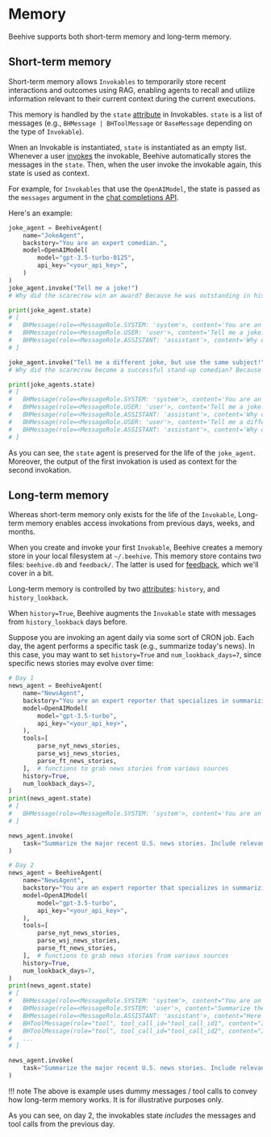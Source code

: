 # Memory

Beehive supports both short-term memory and long-term memory.

## Short-term memory

Short-term memory allows `Invokables` to temporarily store recent interactions and outcomes using RAG, enabling agents to recall and utilize information relevant to their current context during the current executions.

This memory is handled by the `state` [attribute](/beehive-ai/core_concepts/invokables/#base-attributes) in Invokables. `state` is a list of messages (e.g., `BHMessage | BHToolMessage` or `BaseMessage` depending on the type of `Invokable`).

Wnen an Invokable is instantiated, `state` is instantiated as an empty list. Whenever a user [invokes](/beehive-ai/core_concepts/invokables/#invoke-method) the invokable, Beehive automatically stores the messages in the `state`. Then, when the user invoke the invokable again, this state is used as context.

For example, for `Invokables` that use the `OpenAIModel`, the state is passed as the `messages` argument in the [chat completions API](https://platform.openai.com/docs/guides/chat-completions).

Here's an example:
```python
joke_agent = BeehiveAgent(
    name="JokeAgent",
    backstory="You are an expert comedian.",
    model=OpenAIModel(
        model="gpt-3.5-turbo-0125",
        api_key="<your_api_key>",
    )
)
joke_agent.invoke("Tell me a joke!")
# Why did the scarecrow win an award? Because he was outstanding in his field!

print(joke_agent.state)
# [
#   BHMessage(role=<MessageRole.SYSTEM: 'system'>, content='You are an expert comedian.', tool_calls=[]),
#   BHMessage(role=<MessageRole.USER: 'user'>, content='Tell me a joke!', tool_calls=[]),
#   BHMessage(role=<MessageRole.ASSISTANT: 'assistant'>, content='Why did the scarecrow win an award?\n\nBecause he was outstanding in his field!', tool_calls=[])
# ]

joke_agent.invoke("Tell me a different joke, but use the same subject!")
# Why did the scarecrow become a successful stand-up comedian? Because he was a master at delivering corny jokes!

print(joke_agents.state)
# [
#   BHMessage(role=<MessageRole.SYSTEM: 'system'>, content='You are an expert comedian.', tool_calls=[]),
#   BHMessage(role=<MessageRole.USER: 'user'>, content='Tell me a joke!', tool_calls=[]),
#   BHMessage(role=<MessageRole.ASSISTANT: 'assistant'>, content='Why did the scarecrow win an award?\n\nBecause he was outstanding in his field!', tool_calls=[])
#   BHMessage(role=<MessageRole.USER: 'user'>, content='Tell me a different joke, but use the same subject!', tool_calls=[]),
#   BHMessage(role=<MessageRole.ASSISTANT: 'assistant'>, content='Why did the scarecrow become a successful stand-up comedian?\n\nBecause he was a master at corny jokes!', tool_calls=[])
# ]
```

As you can see, the `state` agent is preserved for the life of the `joke_agent`. Moreover, the output of the first invokation is used as context for the second invokation.

## Long-term memory

Whereas short-term memory only exists for the life of the `Invokable`, Long-term memory enables access invokations from previous days, weeks, and months.

When you create and invoke your first `Invokable`, Beehive creates a memory store in your local filesystem at `~/.beehive`. This memory store contains two files: `beehive.db` and `feedback/`. The latter is used for [feedback](/beehive-ai/core_concepts/feedback), which we'll cover in a bit.

Long-term memory is controlled by two [attributes](/beehive-ai/core_concepts/invokables/#base-attributes): `history`, and `history_lookback`.

When `history=True`, Beehive augments the `Invokable` state with messages from `history_lookback` days before.

Suppose you are invoking an agent daily via some sort of CRON job. Each day, the agent performs a specific task (e.g., summarize today's news). In this case, you may want to set `history=True` and `num_lookback_days=7`, since specific news stories may evolve over time:

```python
# Day 1
news_agent = BeehiveAgent(
    name="NewsAgent",
    backstory="You are an expert reporter that specializes in summarizing major news stories",
    model=OpenAIModel(
        model="gpt-3.5-turbo",
        api_key="<your_api_key>",
    ),
    tools=[
        parse_nyt_news_stories,
        parse_wsj_news_stories,
        parse_ft_news_stories,
    ],  # functions to grab news stories from various sources
    history=True,
    num_lookback_days=7,
)
print(news_agent.state)
# [
#   BHMessage(role=<MessageRole.SYSTEM: 'system'>, content='You are an expert comedian.', tool_calls=[])
# ]

news_agent.invoke(
    task="Summarize the major recent U.S. news stories. Include relevant context for each news story summary (e.g., developments from previous days).",
)
```

```python
# Day 2
news_agent = BeehiveAgent(
    name="NewsAgent",
    backstory="You are an expert reporter that specializes in summarizing major news stories",
    model=OpenAIModel(
        model="gpt-3.5-turbo",
        api_key="<your_api_key>",
    ),
    tools=[
        parse_nyt_news_stories,
        parse_wsj_news_stories,
        parse_ft_news_stories,
    ],  # functions to grab news stories from various sources
    history=True,
    num_lookback_days=7,
)
print(news_agent.state)
# [
#   BHMessage(role=<MessageRole.SYSTEM: 'system'>, content="You are an expert reporter that specializes in summarizing major news stories", tool_calls=[])
#   BHMessage(role=<MessageRole.SYSTEM: 'user'>, content="Summarize the major recent U.S. news stories. Include relevant context for each news story summary (e.g., developments from previous days).", tool_calls=[])
#   BHMessage(role=<MessageRole.ASSISTANT: 'assistant'>, content="Here's what you need to know about today:", tool_calls=["tool_call_id1", "toolcall_id2", ...])
#   BHToolMessage(role="tool", tool_call_id="tool_call_id1", content="In the New York Times, here are the major stories:")
#   BHToolMessage(role="tool", tool_call_id="tool_call_id2", content="In the Wall Street Journal, here are the major stories:")
#   ...
# ]

news_agent.invoke(
    task="Summarize the major recent U.S. news stories. Include relevant context for each news story summary (e.g., developments from previous days).",
)
```

!!! note
    The above is example uses dummy messages / tool calls to convey how long-term memory works. It is for illustrative purposes only.

As you can see, on day 2, the invokables state *includes* the messages and tool calls from the previous day.
